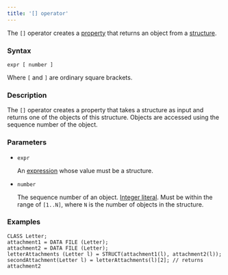 ```yaml
---
title: '[] operator'
---
```


The `[]` operator creates a [property](Properties.md) that returns an object from a [structure](Structure_operators_STRUCT.md).

### Syntax

```
expr [ number ]
```

Where `[` and `]` are ordinary square brackets.

### Description

The `[]` operator creates a property that takes a structure as input and returns one of the objects of this structure. Objects are accessed using the sequence number of the object. 

### Parameters

- `expr`

    An [expression](Expression.md) whose value must be a structure.

- `number`

    The sequence number of an object. [Integer literal](Literals.md#intliteral). Must be within the range of `[1..N]`, where `N` is the number of objects in the structure.

### Examples

```lsf
CLASS Letter;
attachment1 = DATA FILE (Letter);
attachment2 = DATA FILE (Letter);
letterAttachments (Letter l) = STRUCT(attachment1(l), attachment2(l));
secondAttachment(Letter l) = letterAttachments(l)[2]; // returns attachment2
```
